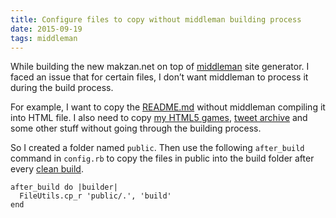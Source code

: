 ```yaml
---
title: Configure files to copy without middleman building process
date: 2015-09-19
tags: middleman
---
```


While building the new makzan.net on top of [middleman](http://middlemanapp.com) site generator. I faced an issue that for certain files, I don’t want middleman to process it during the build process.

For example, I want to copy the [README.md](/README.md) without middleman compiling it into HTML file. I also need to copy [my HTML5 games](/html5-games/), [tweet archive](/tweets/) and some other stuff without going through the building process.

So I created a folder named `public`. Then use the following `after_build` command in `config.rb` to copy the files in public into the build folder after every [clean build](https://middlemanapp.com/basics/build_and_deploy/).

    after_build do |builder|
      FileUtils.cp_r 'public/.', 'build'
    end
